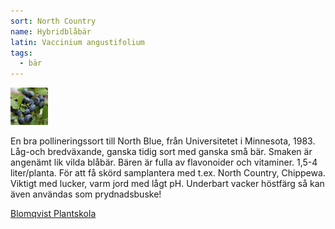 ```yaml
---
sort: North Country
name: Hybridblåbär
latin: Vaccinium angustifolium
tags:
  - bär
---
```


<img src="/img/vaccinium-angustifolium-north-country.jpg" width="60" data-srcset="1x, 1.5x, 2x" alt="Vaccinium angustifolium" data-attribution="https://www.blomqvistplantskola.com/index.php?route=product/product&product_id=1078">

En bra pollineringssort till North Blue, från Universitetet i Minnesota, 1983. Låg-och bredväxande,  ganska tidig sort med ganska små bär. Smaken är angenämt lik vilda blåbär. Bären är fulla av flavonoider och vitaminer. 1,5-4 liter/planta. För att få skörd samplantera med t.ex. North Country, Chippewa. Viktigt med lucker, varm jord med lågt pH. Underbart vacker höstfärg så kan även användas som prydnadsbuske!

[Blomqvist Plantskola](https://www.blomqvistplantskola.com/index.php?route=product/product&product_id=1078)
